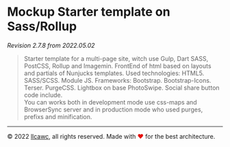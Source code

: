 # Mockup Starter template on Sass/Rollup

_Revision 2.7.8 from 2022.05.02_

> Starter template for a multi-page site, witch use Gulp, Dart SASS, PostCSS, Rollup and Imagemin. FrontEnd of html based on layouts and partials of Nunjucks templates. Used technologies: HTML5. SASS/SCSS. Module JS. Frameworks: Bootstrap. Bootstrap-Icons. Terser. PurgeCSS. Lightbox on base PhotoSwipe. Social share button code include.<br>
> You can works both in development mode use css-maps and BrowserSync server and in production mode who used purges, prefixs and minification.

---

&copy;&nbsp;2022 [llcawc](https://github.com/llcawc), all rights reserved. Made&nbsp;with&nbsp;<span style="color: #e60f0a;">&#10084;</span>&nbsp;for&nbsp;the&nbsp;best&nbsp;architecture.
